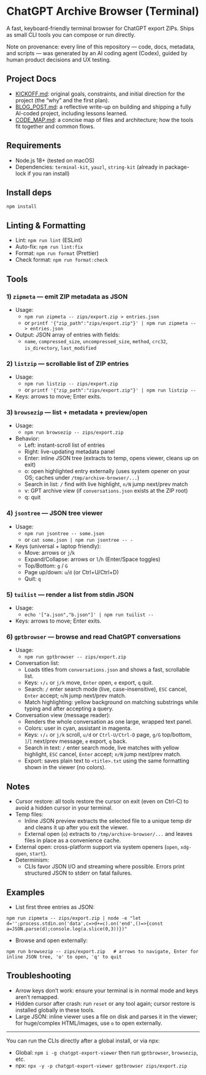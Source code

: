 # ChatGPT Archive Browser (Terminal)

A fast, keyboard-friendly terminal browser for ChatGPT export ZIPs. Ships as small CLI tools you can compose or run directly.

Note on provenance: every line of this repository — code, docs, metadata, and scripts — was generated by an AI coding agent (Codex), guided by human product decisions and UX testing.

## Project Docs

- [KICKOFF.md](KICKOFF.md): original goals, constraints, and initial direction for the project (the “why” and the first plan).
- [BLOG_POST.md](BLOG_POST.md): a reflective write-up on building and shipping a fully AI-coded project, including lessons learned.
- [CODE_MAP.md](CODE_MAP.md): a concise map of files and architecture; how the tools fit together and common flows.

## Requirements

- Node.js 18+ (tested on macOS)
- Dependencies: `terminal-kit`, `yauzl`, `string-kit` (already in package-lock if you ran install)

## Install deps

```
npm install
```

## Linting & Formatting

- Lint: `npm run lint` (ESLint)
- Auto-fix: `npm run lint:fix`
- Format: `npm run format` (Prettier)
- Check format: `npm run format:check`

## Tools

### 1) `zipmeta` — emit ZIP metadata as JSON

- Usage:
  - `npm run zipmeta -- zips/export.zip > entries.json`
  - or `printf '{"zip_path":"zips/export.zip"}' | npm run zipmeta -- > entries.json`
- Output: JSON array of entries with fields:
  - `name`, `compressed_size`, `uncompressed_size`, `method`, `crc32`, `is_directory`, `last_modified`

### 2) `listzip` — scrollable list of ZIP entries

- Usage:
  - `npm run listzip -- zips/export.zip`
  - or `printf '{"zip_path":"zips/export.zip"}' | npm run listzip --`
- Keys: arrows to move; Enter exits.

### 3) `browsezip` — list + metadata + preview/open

- Usage:
  - `npm run browsezip -- zips/export.zip`
- Behavior:
  - Left: instant-scroll list of entries
  - Right: live-updating metadata panel
  - Enter: inline JSON tree (extracts to temp, opens viewer, cleans up on exit)
  - o: open highlighted entry externally (uses system opener on your OS; caches under `/tmp/archive-browser/...`)
  - Search in list: `/` find with live highlight, `n/N` jump next/prev match
  - v: GPT archive view (if `conversations.json` exists at the ZIP root)
  - q: quit

### 4) `jsontree` — JSON tree viewer

- Usage:
  - `npm run jsontree -- some.json`
  - or `cat some.json | npm run jsontree -- -`
- Keys (universal + laptop friendly):
  - Move: arrows or `j`/`k`
  - Expand/Collapse: arrows or `l`/`h` (Enter/Space toggles)
  - Top/Bottom: `g` / `G`
  - Page up/down: `u`/`d` (or Ctrl+U/Ctrl+D)
  - Quit: `q`

### 5) `tuilist` — render a list from stdin JSON

- Usage:
  - `echo '["a.json","b.json"]' | npm run tuilist --`
- Keys: arrows to move; Enter exits.

### 6) `gptbrowser` — browse and read ChatGPT conversations

- Usage:
  - `npm run gptbrowser -- zips/export.zip`
- Conversation list:
  - Loads titles from `conversations.json` and shows a fast, scrollable list.
  - Keys: `↑/↓` or `j/k` move, `Enter` open, `e` export, `q` quit.
  - Search: `/` enter search mode (live, case-insensitive), `ESC` cancel, `Enter` accept; `n`/`N` jump next/prev match.
  - Match highlighting: yellow background on matching substrings while typing and after accepting a query.
- Conversation view (message reader):
  - Renders the whole conversation as one large, wrapped text panel.
  - Colors: user in cyan, assistant in magenta.
  - Keys: `↑/↓` or `j/k` scroll, `u/d` or `Ctrl-U/Ctrl-D` page, `g/G` top/bottom, `]`/`[` next/prev message, `e` export, `q` back.
  - Search in text: `/` enter search mode, live matches with yellow highlight, `ESC` cancel, `Enter` accept; `n/N` jump next/prev match.
  - Export: saves plain text to `<title>.txt` using the same formatting shown in the viewer (no colors).

## Notes

- Cursor restore: all tools restore the cursor on exit (even on Ctrl-C) to avoid a hidden cursor in your terminal.
- Temp files:
  - Inline JSON preview extracts the selected file to a unique temp dir and cleans it up after you exit the viewer.
  - External open (`o`) extracts to `/tmp/archive-browser/...` and leaves files in place as a convenience cache.
- External open: cross-platform support via system openers (`open`, `xdg-open`, `start`).
- Determinism:
  - CLIs favor JSON I/O and streaming where possible. Errors print structured JSON to stderr on fatal failures.

## Examples

- List first three entries as JSON:

```
npm run zipmeta -- zips/export.zip | node -e "let d='';process.stdin.on('data',c=>d+=c).on('end',()=>{const a=JSON.parse(d);console.log(a.slice(0,3))})"
```

- Browse and open externally:

```
npm run browsezip -- zips/export.zip   # arrows to navigate, Enter for inline JSON tree, 'o' to open, 'q' to quit
```

## Troubleshooting

- Arrow keys don’t work: ensure your terminal is in normal mode and keys aren’t remapped.
- Hidden cursor after crash: run `reset` or any tool again; cursor restore is installed globally in these tools.
- Large JSON: inline viewer uses a file on disk and parses it in the viewer; for huge/complex HTML/images, use `o` to open externally.

---

You can run the CLIs directly after a global install, or via npx:

- Global: `npm i -g chatgpt-export-viewer` then run `gptbrowser`, `browsezip`, etc.
- npx: `npx -y -p chatgpt-export-viewer gptbrowser zips/export.zip`

